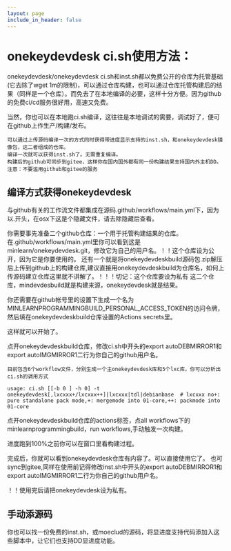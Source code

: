 ```yaml
---
layout: page
include_in_header: false
---
```


onekeydevdesk ci.sh使用方法：
======

onekeydevdesk/onekeydevdesk ci.sh和inst.sh都以免费公开的仓库为托管基础(它去除了wget 1m的限制)，可以通过仓库构建，也可以通过仓库托管构建后的结果（同样是一个仓库）。而免去了在本地编译的必要，这样十分方便。因为github的免费ci/cd服务很好用，高速又免费。

当然，你也可以在本地跑ci.sh编译，这往往是本地调试的需要，调试好了，便可在github上作生产/构建/发布。

```
可以通过上传源码编译一次的方式同时获得带进度显示支持的inst.sh，和onekeydevdesk镜像包，这二者组成的仓库。
编译一次就可以获得inst.sh了。无需重复编译。
构建后的github可同步到gitee，这样你在国内国外都有同一份构建结果支持国内外主机DD。
注意：不要滥用github和gitee的服务
```

编译方式获得onekeydevdesk
--------

与github有关的工作流文件都集成在源码.github/workflows/main.yml下，因为以.开头，在osx下这是个隐藏文件，请去除隐藏后查看。

你需要事先准备二个github仓库：一个用于托管构建结果的仓库。在.github/workflows/main.yml里你可以看到这是minlearn/onekeydevdesk.git，修改它为自己的用户名。！！这个仓库设为公开，因为它是你要使用的。
还有一个就是将onekeydevdeskbuild源码包.zip解压后上传到github上的构建仓库,建议直接用onekeydevdeskbuild为仓库名，如何上传源码建立仓库这里就不讲解了。！！！切记：这个仓库要设为私有
这二个仓库，mindevdesbuild就是构建来源，onekeydevdesk就是结果。

你还需要在github帐号里的设置下生成一个名为MINLEARNPROGRAMMINGBUILD_PERSONAL_ACCESS_TOKEN的访问令牌，然后填在onekeydevdeskbuild仓库设置的Actions secrets里。

这样就可以开始了。

点开onekeydevdeskbuild仓库，修改ci.sh中开头的export autoDEBMIRROR1和export autoIMGMIRROR1二行为你自己的github用户名。

```
目前包含6个workflow文件，分别生成一个主onekeydevdesk库和5个lxc库，你可以分析出ci.sh的调用方式

usage: ci.sh [[-b 0 ] -h 0] -t onekeydevdesk[,lxcxxx+/lxcxxx++]|lxcxxx|tdl|debianbase  # lxcxxx no+: pure standalone pack mode,+: mergemode into 01-core,++: packmode into 01-core

```


点开onekeydevdeskbuild仓库的actions标签，点all workflows下的minlearnprogrammingbuild，run workflows,手动触发一次构建。

进度跑到100%之前你可以在窗口里看构建过程。

完成后，你就可以看到onekeydevdesk仓库有内容了。可以直接使用它了。
也可sync到gitee,同样在使用前记得修改inst.sh中开头的export autoDEBMIRROR1和export autoIMGMIRROR1二行为你自己的github用户名。

！！使用完后请把onekeydevdesk设为私有。



手动添源码
-----

你也可以找一份免费的inst.sh，或moeclud的源码，将显进度支持代码添加入这些脚本中，让它们也支持DD显进度功能。


